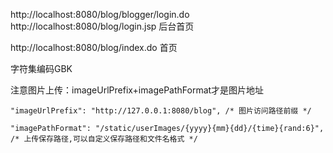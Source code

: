 http://localhost:8080/blog/blogger/login.do 
http://localhost:8080/blog/login.jsp 后台首页

http://localhost:8080/blog/index.do 首页

字符集编码GBK

注意图片上传：imageUrlPrefix+imagePathFormat才是图片地址

	"imageUrlPrefix": "http://127.0.0.1:8080/blog", /* 图片访问路径前缀 */
	
	"imagePathFormat": "/static/userImages/{yyyy}{mm}{dd}/{time}{rand:6}", /* 上传保存路径,可以自定义保存路径和文件名格式 */